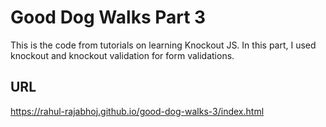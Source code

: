 # Good Dog Walks Part 3

This is the code from tutorials on learning Knockout JS. In this part, I used knockout and knockout validation for form validations.

## URL

https://rahul-rajabhoj.github.io/good-dog-walks-3/index.html